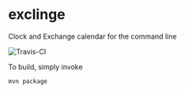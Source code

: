 # exclinge
Clock and Exchange calendar for the command line

![Travis-CI](https://travis-ci.org/MarcusVoelker/exclinge.svg?branch=master)

To build, simply invoke
```
mvn package
```
